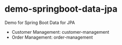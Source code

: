 # demo-springboot-data-jpa
Demo for Spring Boot Data for JPA

- Customer Management: customer-management
- Order Management: order-management